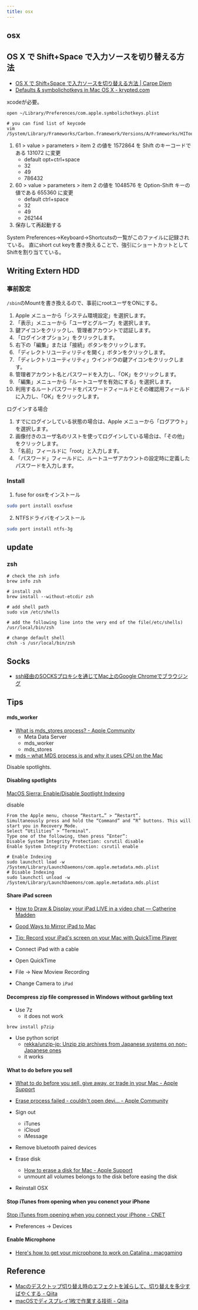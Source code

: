 ```yaml
---
title: osx
---
```


## osx

## OS X で Shift+Space で入力ソースを切り替える方法
* [OS X で Shift+Space で入力ソースを切り替える方法 | Carpe Diem](https://www.sssg.org/blogs/naoya/archives/2579)
* [Defaults & symbolichotkeys in Mac OS X - krypted.com](http://krypted.com/mac-os-x/defaults-symbolichotkeys/)

xcodeが必要。

```
open ~/Library/Preferences/com.apple.symbolichotkeys.plist
```

```
# you can find list of keycode
vim /System/Library/Frameworks/Carbon.framework/Versions/A/Frameworks/HIToolbox.framework/Versions/A/Headers/Events.h
```

1. 61 > value > parameters > item 2 の値を 1572864 を Shift のキーコードである 131072 に変更
    * default opt+ctrl+space
    * 32
    * 49
    * 786432
2. 60 > value > parameters > item 2 の値を 1048576 を Option-Shift キーの値である 655360 に変更
    * default ctrl+space
    * 32
    * 49
    * 262144
3. 保存して再起動する

System Preferences->Keyboard->Shortcutsの一覧がこのファイルに記録されている。
直にshort cut keyを書き換えることで、強引にショートカットとしてShiftを割り当てている。


## Writing Extern HDD

### 事前設定
`/sbin`のMountを書き換えるので、事前にrootユーザをONにする。
1. Apple メニューから「システム環境設定」を選択します。
2. 「表示」メニューから「ユーザとグループ」を選択します。
3. 鍵アイコンをクリックし、管理者アカウントで認証します。
4. 「ログインオプション」をクリックします。
5. 右下の「編集」または「接続」ボタンをクリックします。
6. 「ディレクトリユーティリティを開く」ボタンをクリックします。
7. 「ディレクトリユーティリティ」ウインドウの鍵アイコンをクリックします。
8. 管理者アカウント名とパスワードを入力し、「OK」をクリックします。
9. 「編集」メニューから「ルートユーザを有効にする」を選択します。
10. 利用するルートパスワードをパスワードフィールドとその確認用フィールドに入力し、「OK」をクリックします。

ログインする場合
1. すでにログインしている状態の場合は、Apple メニューから「ログアウト」を選択します。
2. 画像付きのユーザ名のリストを使ってログインしている場合は、「その他」をクリックします。
3. 「名前」フィールドに「root」と入力します。
4. 「パスワード」フィールドに、ルートユーザアカウントの設定時に定義したパスワードを入力します。


### Install

1. fuse for osxをインストール

```zsh
sudo port install osxfuse
```

2. NTFSドライバをインストール

```zsh
sudo port install ntfs-3g
```

## update

### zsh

```shell
# check the zsh info
brew info zsh

# install zsh
brew install --without-etcdir zsh

# add shell path
sudo vim /etc/shells

# add the following line into the very end of the file(/etc/shells)
/usr/local/bin/zsh

# change default shell
chsh -s /usr/local/bin/zsh
```

## Socks
* [ssh経由のSOCKSプロキシを通じてMac上のGoogle Chromeでブラウジング](http://blog.wktk.co.jp/ja/entry/2014/03/11/ssh-socks-proxy-mac-chrome)

## Tips

#### mds_worker 
* [What is mds\_stores process? \- Apple Community](https://discussions.apple.com/thread/5595772)
    * Meta Data Server
    * mds_worker
    * mds_stores
* [mds – what MDS process is and why it uses CPU on the Mac](http://osxdaily.com/2010/08/05/mds-mac/)

Disable spotlights.

#### Disabling spotlights
[MacOS Sierra: Enable/Disable Spotlight Indexing](https://www.technipages.com/macos-sierra-enable-disable-spotlight)

disable

```
From the Apple menu, choose “Restart…” > “Restart“.
Simultaneously press and hold the “Command” and “R” buttons. This will start you in Recovery Mode.
Select “Utilities” > “Terminal“.
Type one of the following, then press “Enter“:
Disable System Integrity Protection: csrutil disable
Enable System Integrity Protection: csrutil enable
```

```
# Enable Indexing
sudo launchctl load -w /System/Library/LaunchDaemons/com.apple.metadata.mds.plist
# Disable Indexing
sudo launchctl unload -w /System/Library/LaunchDaemons/com.apple.metadata.mds.plist
```

#### Share iPad screen
* [How to Draw & Display your iPad LIVE in a video chat — Catherine Madden](http://catherinemaddenrelay.com/blog/2017/12/20/ipadtutorial)
* [Good Ways to Mirror iPad to Mac](https://airmore.com/share-ipad-screen-on-mac.html)
* [Tip: Record your iPad's screen on your Mac with QuickTime Player](https://appleinsider.com/articles/18/03/26/tip-record-your-ipads-screen-on-your-mac-with-quicktime-player)


* Connect iPad with a cable
* Open QuickTime
* File -> New Moview Recording
* Change Camera to `iPad`

#### Decompress zip file compressed in Windows without garbling text

* Use 7z
    * it does not work

```
brew install p7zip
```

* Use python script
    * [rekka/unzip\-jp: Unzip zip archives from Japanese systems on non\-Japanese ones](https://github.com/rekka/unzip-jp)
    * it works

#### What to do before you sell
* [What to do before you sell, give away, or trade in your Mac \- Apple Support](https://support.apple.com/en-us/HT201065)
* [Erase process failed \- couldn't open devi… \- Apple Community](https://discussions.apple.com/thread/7739562)

* Sign out
    * iTunes
    * iCloud
    * iMessage
* Remove bluetooth paired devices
* Erase disk
    * [How to erase a disk for Mac \- Apple Support](https://support.apple.com/en-us/HT208496#why)
    * unmount all volumes belongs to the disk before easing the disk
* Reinstall OSX

#### Stop iTunes from opening when you conenct your iPhone
[Stop iTunes from opening when you connect your iPhone \- CNET](https://www.cnet.com/how-to/stop-itunes-from-opening-when-you-connect-your-iphone/)

* Preferences -> Devices

#### Enable Microphone
- [Here's how to get your microphone to work on Catalina : macgaming](https://www.reddit.com/r/macgaming/comments/dk1t47/heres_how_to_get_your_microphone_to_work_on/)


## Reference
* [Macのデスクトップ切り替え時のエフェクトを減らして、切り替えを多少すばやくする - Qiita](http://qiita.com/ikedakenno/items/58daf8a961f1813b3c1b)
* [macOSでディスプレイ1枚で作業する技術 - Qiita](http://qiita.com/saboyutaka/items/d6cfd2a2b60f1a374d60)
